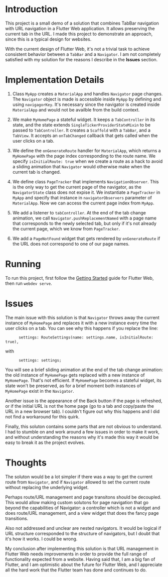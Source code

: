 # Introduction

This project is a small demo of a solution that combines TabBar navigation with URL navigation in a Flutter Web application. It allows preserving the current tab in the URL. I made this project to demonstrate an approach, since this is a typical design for websites.

With the current design of Flutter Web, it's not a trivial task to achieve consistent behavior between a `TabBar` and a `Navigator`. I am not completely satisfied with my solution for the reasons I describe in the **Issues** section.

# Implementation Details

1. Class `MyApp` creates a `MaterialApp` and handles `Navigator` page changes. The `Navigator` object is made is accessible inside `MyApp` by defining and using `navigagorKey`. It's necessary since the navigator is created inside `MaterialApp` and would not be availble from the build context.

2. We make `MyHomePage` a stateful widget. It keeps a `TabController` in its state, and the state extends `SingleTickerProviderStateMixin` to be passed to `TabController`. It creates a `Scaffold` with a `TabBar`, and a `TabView`. It accepts an `onTabChanged` callback that gets called when the user clicks on a tab. 

3. We define the `onGenerateRoute` handler for `MaterialApp`, which returns a `MyHomePage` with the page index corresponding to the route name. We specify `isInitialRoute: true` when we create a route as a hack to avoid a sliding animation that `Navigator` would otherwise make when the current tab is changed.

6. We define class `PageTracker` that implements `NavigationObserver`. This is the only way to get the current page of the navigator, as the `NavigatorState` class does not expise it. We instantiate a `PageTracker` in `MyApp` and specify that instance in `navigatorObservers` parameter of `MaterialApp`. Now we can access the current page index from `MyApp`.

7. We add a listener to `tabController`. At the end of the tab change animation, we call `Navigator.pushReplacementNamed` with a page name that corresponds to the newly selected tab, but only if it's not already the current page, which we know from `PageTracker`. 

8. We add a `PageNotFound` widget that gets rendered by `onGenerateRoute` if the URL does not correspond to one of our page names.

# Running

To run this project, first follow the [Getting Started](https://github.com/flutter/flutter_web) guide for Flutter Web, then run `webdev serve`.

# Issues

The main issue with this solution is that `Navigator` throws away the current instance of `MyHomePage` and replaces it with a new instance every time the user clicks on a tab. You can see why this happens if you replace the line: 
```
      settings: RouteSettings(name: settings.name, isInitialRoute: true),
```
with
```
      settings: settings;
```
You will see a brief sliding animation at the end of the tab change animation: the old instance of `MyHomePage` gets replaced with a new instance of `MyHomePage`. That's not efficient. If `MyHomePage` becomes a stateful widget, its state won't be preserved, as for a brief moment both instances of `MyHomePage` exist in the `Navigator`. 

Another issue is the appearance of the Back button if the page is refreshed, or if the initial URL is not the home page (go to a tab and copy/paste the URL in a new browser tab). I couldn't figure out why this happens and I did not find a workaround for this quirk.

Finally, this soluton contains some parts that are not obvious to understand. I had to stumble on and work around a few issues in order to make it work, and without  understanding the reasons why it's made this way it would be easy to break it as the project evolves. 

# Thoughts

The soluton would be a lot simpler if there was a way to get the current route from `Navigator`, and if `Navigator` allowed to set the current route without replacing the underlying widget. 

Perhaps route/URL management and page transitons should be decoupled. This would allow making custom solutons for page navigation that go beyond the capabilities of Navigator: a controller which is not a widget and does route/URL management, and a view widget that does the fancy page transitions.

Also not addressed and unclear are nested navigators. It would be logical if URL structure corresponded to the structure of navigators, but I doubt that it's how it works. I could be wrong.

My conclusion after implementing this solution is that URL management in Flutter Web needs improvements in order to provide the full range of functionality expected from a website. Having said that, I am a big fan of Flutter, and I am optimistic about the future for Flutter Web, and I appreciate all the hard work that the Flutter team has done and continues to do.